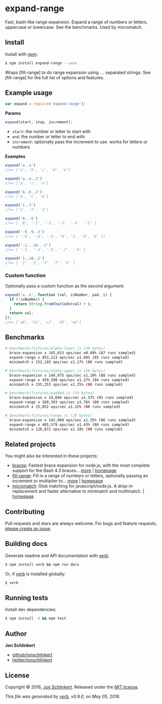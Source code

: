 # expand-range

Fast, bash-like range expansion. Expand a range of numbers or letters, uppercase or lowercase. See the benchmarks. Used by micromatch.

## Install

Install with [npm](https://www.npmjs.com/):

```bash
$ npm install expand-range --save
```

Wraps \[fill-range\] to do range expansion using `..` separated strings. See \[fill-range\] for the full list of options and features.

## Example usage

```javascript
var expand = require('expand-range');
```

**Params**

```javascript
expand(start, stop, increment);
```

* `start`: the number or letter to start with
* `end`: the number or letter to end with
* `increment`: optionally pass the increment to use. works for letters or numbers

**Examples**

```javascript
expand('a..e')
//=> ['a', 'b', 'c', 'd', 'e']

expand('a..e..2')
//=> ['a', 'c', 'e']

expand('A..E..2')
//=> ['A', 'C', 'E']

expand('1..3')
//=> ['1', '2', '3']

expand('0..-5')
//=> [ '0', '-1', '-2', '-3', '-4', '-5' ]

expand('-9..9..3')
//=> [ '-9', '-6', '-3', '0', '3', '6', '9' ])

expand('-1..-10..-2')
//=> [ '-1', '-3', '-5', '-7', '-9' ]

expand('1..10..2')
//=> [ '1', '3', '5', '7', '9' ]
```

### Custom function

Optionally pass a custom function as the second argument:

```javascript
expand('a..e', function (val, isNumber, pad, i) {
  if (!isNumber) {
    return String.fromCharCode(val) + i;
  }
  return val;
});
//=> ['a0', 'b1', 'c2', 'd3', 'e4']
```

## Benchmarks

```bash
# benchmark/fixtures/alpha-lower.js (29 bytes)
  brace-expansion x 145,653 ops/sec ±0.89% (87 runs sampled)
  expand-range x 453,213 ops/sec ±1.66% (85 runs sampled)
  minimatch x 152,193 ops/sec ±1.17% (86 runs sampled)

# benchmark/fixtures/alpha-upper.js (29 bytes)
  brace-expansion x 149,975 ops/sec ±1.10% (88 runs sampled)
  expand-range x 459,390 ops/sec ±1.27% (84 runs sampled)
  minimatch x 155,253 ops/sec ±1.25% (88 runs sampled)

# benchmark/fixtures/padded.js (33 bytes)
  brace-expansion x 14,694 ops/sec ±1.37% (85 runs sampled)
  expand-range x 169,393 ops/sec ±1.76% (80 runs sampled)
  minimatch x 15,052 ops/sec ±1.15% (88 runs sampled)

# benchmark/fixtures/range.js (29 bytes)
  brace-expansion x 142,968 ops/sec ±1.35% (86 runs sampled)
  expand-range x 465,579 ops/sec ±1.43% (86 runs sampled)
  minimatch x 126,872 ops/sec ±1.18% (90 runs sampled)
```

## Related projects

You might also be interested in these projects:

* [braces](https://www.npmjs.com/package/braces): Fastest brace expansion for node.js, with the most complete support for the Bash 4.3 braces… [more](https://www.npmjs.com/package/braces) \| [homepage](https://github.com/jonschlinkert/braces)
* [fill-range](https://www.npmjs.com/package/fill-range): Fill in a range of numbers or letters, optionally passing an increment or multiplier to… [more](https://www.npmjs.com/package/fill-range) \| [homepage](https://github.com/jonschlinkert/fill-range)
* [micromatch](https://www.npmjs.com/package/micromatch): Glob matching for javascript/node.js. A drop-in replacement and faster alternative to minimatch and multimatch. \| [homepage](https://github.com/jonschlinkert/micromatch)

## Contributing

Pull requests and stars are always welcome. For bugs and feature requests, [please create an issue](https://github.com/jonschlinkert/expand-range/issues/new).

## Building docs

Generate readme and API documentation with [verb](https://github.com/verbose/verb):

```bash
$ npm install verb && npm run docs
```

Or, if [verb](https://github.com/verbose/verb) is installed globally:

```bash
$ verb
```

## Running tests

Install dev dependencies:

```bash
$ npm install -d && npm test
```

## Author

**Jon Schlinkert**

* [github/jonschlinkert](https://github.com/jonschlinkert)
* [twitter/jonschlinkert](http://twitter.com/jonschlinkert)

## License

Copyright © 2016, [Jon Schlinkert](https://github.com/jonschlinkert). Released under the [MIT license](https://github.com/jonschlinkert/expand-range/blob/master/LICENSE).

_This file was generated by_ [_verb_](https://github.com/verbose/verb)_, v0.9.0, on May 05, 2016._

